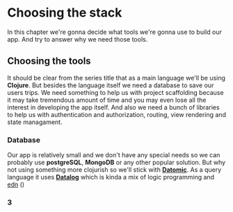 # Choosing the stack

In this chapter we're gonna decide what tools we're gonna use to build our app. And try to answer why we need those tools. 

## Choosing the tools

It should be clear from the series title that as a main language we'll be using **Clojure**. But besides the language itself we need a database to save our users trips. We need something to help us with project scaffolding because it may take tremendous amount of time and you may even lose all the interest in developing the app itself. And also we need a bunch of libraries to help us with authentication and authorization, routing, view rendering and state managament. 

### Database 

Our app is relatively small and we don't have any special needs so we can probably use **postgreSQL**, **MongoDB** or any other popular solution. But why not using something more clojurish so we'll stick with [**Datomic**][datomic]. As a query language it uses [**Datalog**][datalog] which is kinda a mix of logic programming and [edn] ()

### 3


[datomic]: https://docs.datomic.com/on-prem/getting-started/brief-overview.html
[datalog]: http://www.learndatalogtoday.org/
[edn]: https://github.com/edn-format/edn
<!--stackedit_data:
eyJoaXN0b3J5IjpbMzIyMzk5NzAyLC0xNDQ1ODU2NDgwLC00OD
E0MTkxNDgsMTIyMzY4MDg0NCwtNDMyOTk0MTYyLC0xNDYzNzAw
NDczLC0xMzQxNzg5Nzc0XX0=
-->